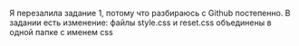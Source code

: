 Я перезалила задание 1, потому что разбираюсь с Github постепенно. В задании есть изменение:
файлы style.css и reset.css объединены в одной папке с именем css

